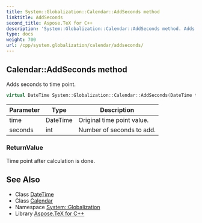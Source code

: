 ```yaml
---
title: System::Globalization::Calendar::AddSeconds method
linktitle: AddSeconds
second_title: Aspose.TeX for C++
description: 'System::Globalization::Calendar::AddSeconds method. Adds seconds to time point in C++.'
type: docs
weight: 700
url: /cpp/system.globalization/calendar/addseconds/
---
```

## Calendar::AddSeconds method


Adds seconds to time point.

```cpp
virtual DateTime System::Globalization::Calendar::AddSeconds(DateTime time, int seconds) const
```


| Parameter | Type | Description |
| --- | --- | --- |
| time | DateTime | Original time point value. |
| seconds | int | Number of seconds to add. |

### ReturnValue

Time point after calculation is done.

## See Also

* Class [DateTime](../../../system/datetime/)
* Class [Calendar](../)
* Namespace [System::Globalization](../../)
* Library [Aspose.TeX for C++](../../../)
